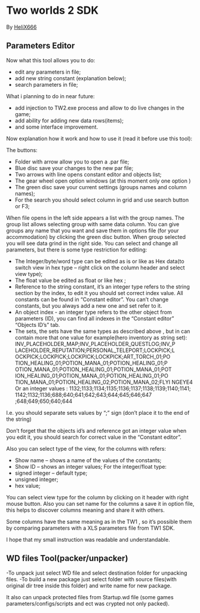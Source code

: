# Two worlds 2 SDK
By [HeliX666](https://github.com/Helix666)

## Parameters Editor

Now what this tool allows you to do:
- edit any parameters in file;
- add new string constant (explanation below);
- search parameters in file;

What i planning to do in near future:
- add injection to TW2.exe process and allow to do live changes in the game;
- add ability for adding new data rows(items);
- and some interface improvement.

Now explanation how it work and how to use it (read it before use this tool):

The buttons:
- Folder with arrow allow you to open a .par file;
- Blue disc save your changes to the new par file;
- Two arrows with line opens constant editor and objects list;
- The gear wheel open option windows (at this moment only one option )
- The green disc save your current settings (groups names and column names);
- For the search you should select column in grid and use search button or F3;

When file opens in the left side appears a list with the group names. The group list allows selecting group with same data column. You can give groups any name that you want and save them in options file (for your accommodation) by clicking the green disc button.
When group selected you will see data grind in the right side. You can select and change all parameters, but there is some type restriction for editing:

- The Integer/byte/word type can be edited as is or like as Hex data(to switch view in hex type – right click on the column header and select view type);
- The float value be edited as float or like hex ;
- Reference to the string constant, it’s an integer type refers to the string section by the index, to edit it you should set correct index value. All constants can be found in “Constant editor”. You can’t change constants, but you always add a new one and set refer to it.
- An object index - an integer type refers to the other object from parameters (ID), you can find all indexes in the “Constant editor” “Objects ID’s” tab.
- The sets, the sets have the same types as described above , but in can contain more that one value for example(hero inventory as string set): INV_PLACEHOLDER_MAP;INV_PLACEHOLDER_QUESTLOG;INV_P LACEHOLDER_REPUTATION;PERSONAL_TELEPORT;LOCKPICK;L OCKPICK;LOCKPICK;LOCKPICK;LOCKPICK;ART_TORCH_01;PO TION_HEALING_01;POTION_MANA_01;POTION_HEALING_01;P OTION_MANA_01;POTION_HEALING_01;POTION_MANA_01;POT ION_HEALING_01;POTION_MANA_01;POTION_HEALING_01;PO TION_MANA_01;POTION_HEALING_02;POTION_MANA_02;FLYI NGEYE4
Or an integer values : 1132;1133;1134;1135;1136;1137;1138;1139;1140;1141; 1142;1132;1136;688;640;641;642;643;644;645;646;647 ;648;649;650;640;644

I.e. you should separate sets values by “;” sign (don’t place it to the end of the string)

Don’t forget that the objects id’s and reference got an integer value when you edit it, you should search for correct value in the “Constant editor”.


Also you can select type of the view, for the columns with refers:
- Show name – shows a name of the values of the constants;
- Show ID – shows an integer values;
For the integer/float type:
- signed integer – default type;
- unsigned integer;
- hex value;

You can select view type for the column by clicking on it header with right mouse button.
Also you can set name for the columns a save it in option file, this helps to discover columns meaning and share it with others.

Some columns have the same meaning as in the TW1 , so it’s possible them by comparing parameters with a XLS parameters file from TW1 SDK.

I hope that my small instruction was readable and understandable. 

## WD files Tool(packer/unpacker)

-To unpack just select WD file and select destination folder for unpacking files.
-To build a new package just select folder with source files(with original dir tree inside this folder) and write name for new package.

It also can unpack protected files from Startup.wd file (some games parameters/configs/scripts and ect was crypted not only packed).
